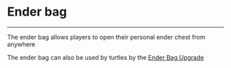 # Ender bag
---

The ender bag allows players to open their personal ender chest from anywhere


The ender bag can also be used by turtles by the [Ender Bag Upgrade](../upgrades/ender-bag-turtle.md)
